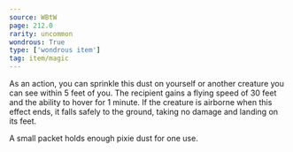 ```yaml
---
source: WBtW
page: 212.0
rarity: uncommon
wondrous: True
type: ['wondrous item']
tag: item/magic
---
```


As an action, you can sprinkle this dust on yourself or another creature you can see within 5 feet of you. The recipient gains a flying speed of 30 feet and the ability to hover for 1 minute. If the creature is airborne when this effect ends, it falls safely to the ground, taking no damage and landing on its feet.

A small packet holds enough pixie dust for one use.


